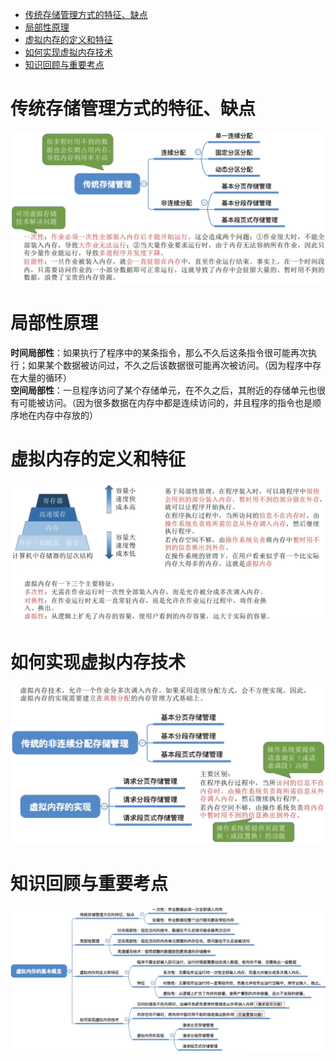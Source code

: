 - [传统存储管理方式的特征、缺点](#传统存储管理方式的特征缺点)
- [局部性原理](#局部性原理)
- [虚拟内存的定义和特征](#虚拟内存的定义和特征)
- [如何实现虚拟内存技术](#如何实现虚拟内存技术)
- [知识回顾与重要考点](#知识回顾与重要考点)

# 传统存储管理方式的特征、缺点
<img src="img/../../img/传统存储管理方式的特点、缺点.png">

# 局部性原理
**时间局部性**：如果执行了程序中的某条指令，那么不久后这条指令很可能再次执行；如果某个数据被访问过，不久之后该数据很可能再次被访问。（因为程序中存在大量的循环）\
**空间局部性**：一旦程序访问了某个存储单元，在不久之后，其附近的存储单元也很有可能被访问。（因为很多数据在内存中都是连续访问的，并且程序的指令也是顺序地在内存中存放的）
# 虚拟内存的定义和特征
<img src="img/../../img/虚拟内存的定义和特征.png">

# 如何实现虚拟内存技术
<img src="img/../../img/如何实现虚拟内存技术.png">

# 知识回顾与重要考点
<img src="img/../../img/虚拟内存的基本概念-知识回顾与重要考点.png">